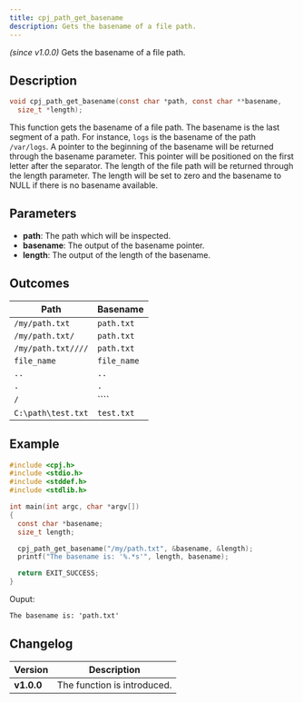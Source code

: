 ```yaml
---
title: cpj_path_get_basename
description: Gets the basename of a file path.
---
```


_(since v1.0.0)_
Gets the basename of a file path.

## Description

```c
void cpj_path_get_basename(const char *path, const char **basename,
  size_t *length);
```

This function gets the basename of a file path. The basename is the last segment of a path. For instance, ``logs`` is the basename of the path ``/var/logs``. A pointer to the beginning of the basename will be returned through the basename parameter. This pointer will be positioned on the first letter after the separator. The length of the file path will be returned through the length parameter. The length will be set to zero and the basename to NULL if there is no basename available.

## Parameters

* **path**: The path which will be inspected.
* **basename**: The output of the basename pointer.
* **length**: The output of the length of the basename.

## Outcomes

| Path                 | Basename      |
|----------------------|---------------|
| ``/my/path.txt``     | ``path.txt``  |
| ``/my/path.txt/``    | ``path.txt``  |
| ``/my/path.txt////`` | ``path.txt``  |
| ``file_name``        | ``file_name`` |
| ``..``               | ``..``        |
| ``.``                | ``.``         |
| ``/``                | ````         |
| ``C:\path\test.txt`` | ``test.txt``  |

## Example

```c
#include <cpj.h>
#include <stdio.h>
#include <stddef.h>
#include <stdlib.h>

int main(int argc, char *argv[])
{
  const char *basename;
  size_t length;

  cpj_path_get_basename("/my/path.txt", &basename, &length);
  printf("The basename is: '%.*s'", length, basename);

  return EXIT_SUCCESS;
}
```

Ouput:

```txt
The basename is: 'path.txt'
```

## Changelog

| Version    | Description                                            |
|------------|--------------------------------------------------------|
| **v1.0.0** | The function is introduced.                            |
